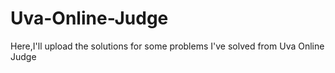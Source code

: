# Uva-Online-Judge
Here,I'll upload the solutions for some problems I've solved from Uva Online Judge
